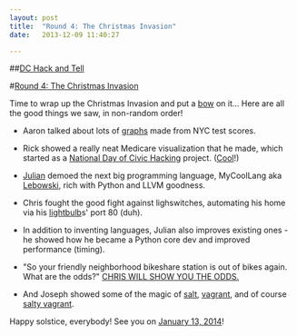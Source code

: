 ```yaml
---
layout: post
title:  "Round 4: The Christmas Invasion"
date:   2013-12-09 11:40:27

---
```


##[DC Hack and Tell](http://www.meetup.com/DC-Hack-and-Tell/)

#[Round 4: The Christmas Invasion](http://www.meetup.com/DC-Hack-and-Tell/events/153553012/)


Time to wrap up the Christmas Invasion and put a [bow](http://www.bbc.co.uk/doctorwho/medialibrary/s0/images/episode-promo/s0_01.jpg) on it... Here are all the good things we saw, in non-random order!


* Aaron talked about lots of [graphs](http://planspace.org/nyc-tests/) made from NYC test scores.

* Rick showed a really neat Medicare visualization that he made, which started as a [National Day of Civic Hacking](http://hackforchange.org/) project. ([Cool](http://www.geekosystem.com/wp-content/uploads/2013/08/bowties3.gif)!)

* [Julian](http://juliangindi.com/) demoed the next big programming language, MyCoolLang aka [Lebowski](http://lebowski.juliangindi.com/), rich with Python and LLVM goodness.

* Chris fought the good fight against lighswitches, automating his home via his [lightbulb](http://www.meethue.com/)s' port 80 (duh).

* In addition to inventing languages, Julian also improves existing ones - he showed how he became a Python core dev and improved performance (timing).

* "So your friendly neighborhood bikeshare station is out of bikes again. What are the odds?" [CHRIS WILL SHOW YOU THE ODDS.](http://cmgiven.github.io/bikeshare-odds/)

* And Joseph showed some of the magic of [salt](https://github.com/saltstack/salt), [vagrant](http://www.vagrantup.com/), and of course [salty vagrant](https://github.com/saltstack/salty-vagrant).


Happy solstice, everybody! See you on [January 13, 2014](http://www.meetup.com/DC-Hack-and-Tell/events/155299672/)!
